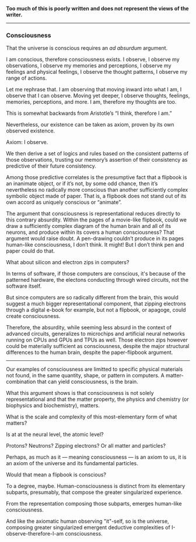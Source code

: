 **Too much of this is poorly written and does not represent the views of the writer.**

---

### Consciousness

That the universe is conscious requires an *ad absurdum* argument.

I am conscious, therefore consciousness exists. I observe, I observe my observations, I observe my memories and perceptions, I observe my feelings and physical feelings, I observe the thought patterns, I observe my range of actions.

Let me rephrase that. I am observing that moving inward into what I am, I observe that I can observe. Moving yet deeper, I observe thoughts, feelings, memories, perceptions, and more. I am, therefore my thoughts are too.

This is somewhat backwards from Aristotle’s “I think, therefore I am.”

Nevertheless, our existence can be taken as axiom, proven by its own observed existence.

Axiom: I observe.

We then derive a set of logics and rules based on the consistent patterns of those observations, trusting our memory’s assertion of their consistency as predictive of their future consistency.

Among those predictive correlates is the presumptive fact that a flipbook is an inanimate object, or if it’s not, by some odd chance, then it’s nevertheless no radically more conscious than another sufficiently complex symbolic object made of paper. That is, a flipbook does not stand out of its own accord as uniquely conscious or “animate”. 

The argument that consciousness is representational reduces directly to this contrary absurdity. Within the pages of a movie-like flipbook, could we draw a sufficiently complex diagram of the human brain and all of its neurons, and produce within its covers a human consciousness? That argument would raise doubt. A pen-drawing couldn’t produce in its pages human-like consciousness, I don’t think. It might! But I don’t think pen and paper could do that. 

What about silicon and electron zips in computers?

In terms of software, if those computers are conscious, it's because of the patterned hardware, the electons conducting through wired circuits, not the software itself.

But since computers are so radically different from the brain, this would suggest a much bigger representational component, that zipping electrons through a digital e-book for example, but not a flipbook, or apagoge, could create consciousness. 

Therefore, the absurdity, while seeming less absurd in the context of advanced circuits, generalizes to microchips and artificial neural networks running on CPUs and GPUs and TPUs as well. Those electron zips however could be materially sufficient as consciousness, despite the major structural differences to the human brain, despite the paper-flipbook argument.

---

Our examples of consciousness are limitted to specific physical materials not found, in the same quantity, shape, or pattern in computers. A matter-combination that can yield consciousness, is the brain. 

What this argument shows is that consciousness is not solely representational and that the matter property, the physics and chemistry (or biophysics and biochemistry), matters.

What is the scale and complexity of this most-elementary form of what matters?

Is at at the neural level, the atomic level?

Protons? Neutrons? Zipping electrons? Or all matter and particles?

Perhaps, as much as it — meaning consciousness — is an axiom to us, it is an axiom of the universe and its fundamental particles.

Would that mean a flipbook is conscious?

To a degree, maybe. Human-consciousness is distinct from its elementary subparts, presumably, that compose the greater singularized experience.

From the representation composing those subparts, emerges human-like consciousness.

And like the axiomatic human observing "it"-self, so is the universe, composing greater singularized emergent deductive complexities of I-observe-therefore-I-am consciousness.
